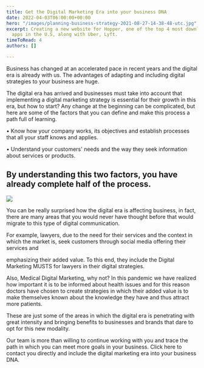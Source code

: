 ```yaml
---
title: Get the Digital Marketing Era into your business DNA
date: 2022-04-03T06:00:00+00:00
hero: "/images/planning-business-strategy-2021-08-27-14-38-48-utc.jpg"
excerpt: Creating a new website for Hopper, one of the top 4 most downloaded travel
  apps in the U.S, along with Uber, Lyft.
timeToRead: 4
authors: []

---
```

Business has changed at an accelerated pace in recent years and the digital era is already with us. The advantages of adapting and including digital strategies to your business are huge.

The digital era has arrived and businesses must take into account that implementing a digital marketing strategy is essential for their growth in this era, but how to start? Any change at the beginning can be complicated, but here are some of the factors that you can define and make this process a path full of learning.

• Know how your company works, its objectives and establish processes that all your staff knows and applies.

• Understand your customers' needs and the way they seek information about services or products.

## By understanding this two factors, you have already complete half of the process.

![](/images/banner-digital-reputation-03.png)

You can be really surprised how the digital era is affecting business, in fact, there are many areas that you would never have thought before that would migrate to this type of digital communication.

For example, lawyers, due to the need for their services and the context in which the market is, seek customers through social media offering their services and

emphasizing their added value. To this end, they include the Digital Marketing MUSTS for lawyers in their digital strategies.

Also, Medical Digital Marketing, why not? In this pandemic we have realized how important it is to be informed about health issues and for this reason doctors have chosen to create strategies in which their added value is to make themselves known about the knowledge they have and thus attract more patients.

These are just some of the areas in which the digital era is penetrating with great intensity and bringing benefits to businesses and brands that dare to opt for this new modality.

Our team is more than willing to continue working with you and trace the path in which you can meet more goals in your business. Click here to contact you directly and include the digital marketing era into your business DNA.